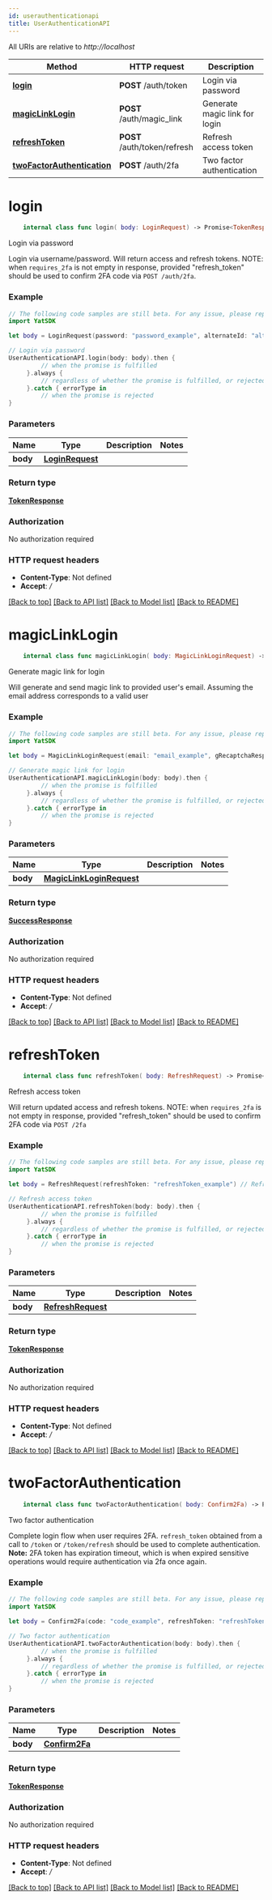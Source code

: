 ```yaml
---
id: userauthenticationapi
title: UserAuthenticationAPI
---
```




All URIs are relative to *http://localhost*

Method | HTTP request | Description
------------- | ------------- | -------------
[**login**](UserAuthenticationAPI.md#login) | **POST** /auth/token | Login via password
[**magicLinkLogin**](UserAuthenticationAPI.md#magiclinklogin) | **POST** /auth/magic_link | Generate magic link for login
[**refreshToken**](UserAuthenticationAPI.md#refreshtoken) | **POST** /auth/token/refresh | Refresh access token
[**twoFactorAuthentication**](UserAuthenticationAPI.md#twofactorauthentication) | **POST** /auth/2fa | Two factor authentication


# **login**
```swift
    internal class func login( body: LoginRequest) -> Promise<TokenResponse>
```

Login via password

Login via username/password. Will return access and refresh tokens. NOTE: when `requires_2fa` is not empty in response, provided \"refresh_token\" should be used to confirm 2FA code via `POST /auth/2fa`.

### Example 
```swift
// The following code samples are still beta. For any issue, please report via http://github.com/OpenAPITools/openapi-generator/issues/new
import YatSDK

let body = LoginRequest(password: "password_example", alternateId: "alternateId_example", email: "email_example", gRecaptchaResponse: "gRecaptchaResponse_example") // LoginRequest | 

// Login via password
UserAuthenticationAPI.login(body: body).then {
         // when the promise is fulfilled
     }.always {
         // regardless of whether the promise is fulfilled, or rejected
     }.catch { errorType in
         // when the promise is rejected
}
```

### Parameters

Name | Type | Description  | Notes
------------- | ------------- | ------------- | -------------
 **body** | [**LoginRequest**](LoginRequest.md) |  | 

### Return type

[**TokenResponse**](TokenResponse.md)

### Authorization

No authorization required

### HTTP request headers

 - **Content-Type**: Not defined
 - **Accept**: */*

[[Back to top]](#) [[Back to API list]](../README.md#documentation-for-api-endpoints) [[Back to Model list]](../README.md#documentation-for-models) [[Back to README]](../README.md)

# **magicLinkLogin**
```swift
    internal class func magicLinkLogin( body: MagicLinkLoginRequest) -> Promise<SuccessResponse>
```

Generate magic link for login

Will generate and send magic link to provided user's email. Assuming the email address corresponds to a valid user

### Example 
```swift
// The following code samples are still beta. For any issue, please report via http://github.com/OpenAPITools/openapi-generator/issues/new
import YatSDK

let body = MagicLinkLoginRequest(email: "email_example", gRecaptchaResponse: "gRecaptchaResponse_example", userId: 123) // MagicLinkLoginRequest | 

// Generate magic link for login
UserAuthenticationAPI.magicLinkLogin(body: body).then {
         // when the promise is fulfilled
     }.always {
         // regardless of whether the promise is fulfilled, or rejected
     }.catch { errorType in
         // when the promise is rejected
}
```

### Parameters

Name | Type | Description  | Notes
------------- | ------------- | ------------- | -------------
 **body** | [**MagicLinkLoginRequest**](MagicLinkLoginRequest.md) |  | 

### Return type

[**SuccessResponse**](SuccessResponse.md)

### Authorization

No authorization required

### HTTP request headers

 - **Content-Type**: Not defined
 - **Accept**: */*

[[Back to top]](#) [[Back to API list]](../README.md#documentation-for-api-endpoints) [[Back to Model list]](../README.md#documentation-for-models) [[Back to README]](../README.md)

# **refreshToken**
```swift
    internal class func refreshToken( body: RefreshRequest) -> Promise<TokenResponse>
```

Refresh access token

Will return updated access and refresh tokens. NOTE: when `requires_2fa` is not empty in response, provided \"refresh_token\" should be used to confirm 2FA code via `POST /2fa`

### Example 
```swift
// The following code samples are still beta. For any issue, please report via http://github.com/OpenAPITools/openapi-generator/issues/new
import YatSDK

let body = RefreshRequest(refreshToken: "refreshToken_example") // RefreshRequest | 

// Refresh access token
UserAuthenticationAPI.refreshToken(body: body).then {
         // when the promise is fulfilled
     }.always {
         // regardless of whether the promise is fulfilled, or rejected
     }.catch { errorType in
         // when the promise is rejected
}
```

### Parameters

Name | Type | Description  | Notes
------------- | ------------- | ------------- | -------------
 **body** | [**RefreshRequest**](RefreshRequest.md) |  | 

### Return type

[**TokenResponse**](TokenResponse.md)

### Authorization

No authorization required

### HTTP request headers

 - **Content-Type**: Not defined
 - **Accept**: */*

[[Back to top]](#) [[Back to API list]](../README.md#documentation-for-api-endpoints) [[Back to Model list]](../README.md#documentation-for-models) [[Back to README]](../README.md)

# **twoFactorAuthentication**
```swift
    internal class func twoFactorAuthentication( body: Confirm2Fa) -> Promise<TokenResponse>
```

Two factor authentication

Complete login flow when user requires 2FA. `refresh_token` obtained from a call to `/token` or `/token/refresh` should be used to complete authentication. **Note:** 2FA token has expiration timeout, which is when expired sensitive operations would require authentication via 2fa once again.

### Example 
```swift
// The following code samples are still beta. For any issue, please report via http://github.com/OpenAPITools/openapi-generator/issues/new
import YatSDK

let body = Confirm2Fa(code: "code_example", refreshToken: "refreshToken_example") // Confirm2Fa | 

// Two factor authentication
UserAuthenticationAPI.twoFactorAuthentication(body: body).then {
         // when the promise is fulfilled
     }.always {
         // regardless of whether the promise is fulfilled, or rejected
     }.catch { errorType in
         // when the promise is rejected
}
```

### Parameters

Name | Type | Description  | Notes
------------- | ------------- | ------------- | -------------
 **body** | [**Confirm2Fa**](Confirm2Fa.md) |  | 

### Return type

[**TokenResponse**](TokenResponse.md)

### Authorization

No authorization required

### HTTP request headers

 - **Content-Type**: Not defined
 - **Accept**: */*

[[Back to top]](#) [[Back to API list]](../README.md#documentation-for-api-endpoints) [[Back to Model list]](../README.md#documentation-for-models) [[Back to README]](../README.md)

